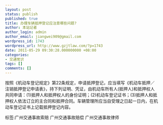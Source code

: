 ```yaml
---
layout: post
status: publish
published: true
title: 办理车辆抵押登记应注意哪些问题?
author: 本站记者
author_login: admin
author_email: jiangwei909@gmail.com
wordpress_id: 1743
wordpress_url: http://www.gzjtlaw.com/?p=1743
date: 2011-05-29 09:30:28.000000000 +08:00
categories:
- 交通常识
tags: []
comments: []
---
```

按照《机动车登记规定》第22条规定，申请抵押登记，应当填写《机动车抵押／注销抵押登记申请表》，持下列证明、凭证，由机动车所有人(抵押人)和抵押权人共同申请：(1)抵押人和抵押权人的身份证明；(2)机动车登记证书；(3)抵押人和抵押权人依法订立的主合同和抵押合同。车辆管理所应当自受理之日起一日内，在机动车登记证书上记载抵押登记内容。标签:广州交通事故索赔 广州交通事故赔偿 广州交通事故律师
